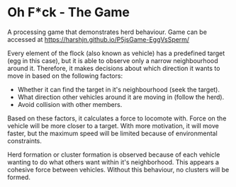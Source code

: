 # Oh F*ck - The Game
A processing game that demonstrates herd behaviour.
Game can be accessed at https://harshjn.github.io/P5jsGame-EggVsSperm/

Every element of the flock (also known as vehicle) has a predefined target (egg in this case), but it is able to observe only a narrow neighbourhood around it. 
Therefore, it makes decisions about which direction it wants to move in based on the following factors:
* Whether it can find the target in it's neighbourhood (seek the target).
* What direction other vehicles around it are moving in (follow the herd).
* Avoid collision with other members.

Based on these factors, it calculates a force to locomote with. Force on the vehicle will be more closer to a target. With more motivation, it will move faster, but the maximum speed will be limited because of environmental constraints.

Herd formation or cluster formation is observed because of each vehicle wanting to do what others want within it's neighborhood. This appears a cohesive force between vehicles. Without this behaviour, no clusters will be formed.
